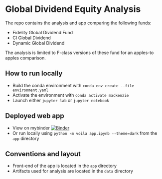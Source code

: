 # Global Dividend Equity Analysis

The repo contains the analysis and app comparing the following funds:
- Fidelity Global Dividend Fund
- CI Global Dividend
- Dynamic Global Dividend

The analysis is limited to F-class versions of these fund for an apples-to apples comparison.

## How to run locally
- Build the conda environment with `conda env create --file environment.yaml`
- Activate the environment with `conda activate mackenzie`
- Launch either `jupyter lab` or `jupyter notebook`

## Deployed web app
- View on mybinder [![Binder](https://mybinder.org/badge_logo.svg)](https://mybinder.org/v2/gh/KatrinaJames/mackenzie/HEAD?urlpath=%2Fdoc%2Ftree%2Fapp%2Fapp.ipynb?theme=dark)
- Or run locally using `python -m voila app.ipynb --theme=dark` from the `app` directory

## Conventions and layout
- Front-end of the app is located in the `app` directory
- Artifacts used for analysis are located in the `data` directory
